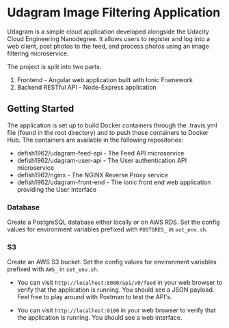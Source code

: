 # Udagram Image Filtering Application

Udagram is a simple cloud application developed alongside the Udacity Cloud Engineering Nanodegree. It allows users to register and log into a web client, post photos to the feed, and process photos using an image filtering microservice.

The project is split into two parts:
1. Frontend - Angular web application built with Ionic Framework
2. Backend RESTful API - Node-Express application

## Getting Started
The application is set up to build Docker containers through the .travis.yml file (found in the root directory) and to push those containers to Docker Hub. The containers are available in the following repositories:

* defish1962/udagram-feed-api - The Feed API microservice
* defish1962/udagram-user-api - The User authentication API microservice
* defish1962/nginx - The NGINX Reverse Proxy service
* defish1962/udagram-front-end - The Ionic front end web application providing the User Interface

### Database
Create a PostgreSQL database either locally or on AWS RDS. Set the config values for environment variables prefixed with `POSTGRES_` in `set_env.sh`.

### S3
Create an AWS S3 bucket. Set the config values for environment variables prefixed with `AWS_` in `set_env.sh`.

* You can visit `http://localhost:8080/api/v0/feed` in your web browser to verify that the application is running. You should see a JSON payload. Feel free to play around with Postman to test the API's.

* You can visit `http://localhost:8100` in your web browser to verify that the application is running. You should see a web interface.
